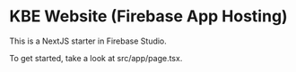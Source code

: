# KBE Website (Firebase App Hosting)

This is a NextJS starter in Firebase Studio.

To get started, take a look at src/app/page.tsx.
